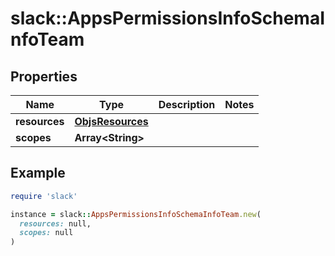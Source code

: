 # slack::AppsPermissionsInfoSchemaInfoTeam

## Properties

| Name | Type | Description | Notes |
| ---- | ---- | ----------- | ----- |
| **resources** | [**ObjsResources**](ObjsResources.md) |  |  |
| **scopes** | **Array&lt;String&gt;** |  |  |

## Example

```ruby
require 'slack'

instance = slack::AppsPermissionsInfoSchemaInfoTeam.new(
  resources: null,
  scopes: null
)
```

